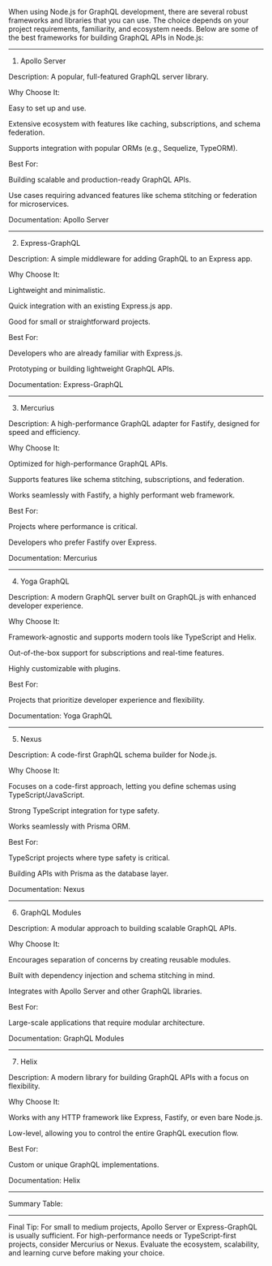 When using Node.js for GraphQL development, there are several robust frameworks and libraries that you can use. The choice depends on your project requirements, familiarity, and ecosystem needs. Below are some of the best frameworks for building GraphQL APIs in Node.js:


---

1. Apollo Server

Description: A popular, full-featured GraphQL server library.

Why Choose It:

Easy to set up and use.

Extensive ecosystem with features like caching, subscriptions, and schema federation.

Supports integration with popular ORMs (e.g., Sequelize, TypeORM).


Best For:

Building scalable and production-ready GraphQL APIs.

Use cases requiring advanced features like schema stitching or federation for microservices.


Documentation: Apollo Server



---

2. Express-GraphQL

Description: A simple middleware for adding GraphQL to an Express app.

Why Choose It:

Lightweight and minimalistic.

Quick integration with an existing Express.js app.

Good for small or straightforward projects.


Best For:

Developers who are already familiar with Express.js.

Prototyping or building lightweight GraphQL APIs.


Documentation: Express-GraphQL



---

3. Mercurius

Description: A high-performance GraphQL adapter for Fastify, designed for speed and efficiency.

Why Choose It:

Optimized for high-performance GraphQL APIs.

Supports features like schema stitching, subscriptions, and federation.

Works seamlessly with Fastify, a highly performant web framework.


Best For:

Projects where performance is critical.

Developers who prefer Fastify over Express.


Documentation: Mercurius



---

4. Yoga GraphQL

Description: A modern GraphQL server built on GraphQL.js with enhanced developer experience.

Why Choose It:

Framework-agnostic and supports modern tools like TypeScript and Helix.

Out-of-the-box support for subscriptions and real-time features.

Highly customizable with plugins.


Best For:

Projects that prioritize developer experience and flexibility.


Documentation: Yoga GraphQL



---

5. Nexus

Description: A code-first GraphQL schema builder for Node.js.

Why Choose It:

Focuses on a code-first approach, letting you define schemas using TypeScript/JavaScript.

Strong TypeScript integration for type safety.

Works seamlessly with Prisma ORM.


Best For:

TypeScript projects where type safety is critical.

Building APIs with Prisma as the database layer.


Documentation: Nexus



---

6. GraphQL Modules

Description: A modular approach to building scalable GraphQL APIs.

Why Choose It:

Encourages separation of concerns by creating reusable modules.

Built with dependency injection and schema stitching in mind.

Integrates with Apollo Server and other GraphQL libraries.


Best For:

Large-scale applications that require modular architecture.


Documentation: GraphQL Modules



---

7. Helix

Description: A modern library for building GraphQL APIs with a focus on flexibility.

Why Choose It:

Works with any HTTP framework like Express, Fastify, or even bare Node.js.

Low-level, allowing you to control the entire GraphQL execution flow.


Best For:

Custom or unique GraphQL implementations.


Documentation: Helix



---

Summary Table:


---

Final Tip:
For small to medium projects, Apollo Server or Express-GraphQL is usually sufficient. For high-performance needs or TypeScript-first projects, consider Mercurius or Nexus. Evaluate the ecosystem, scalability, and learning curve before making your choice.

